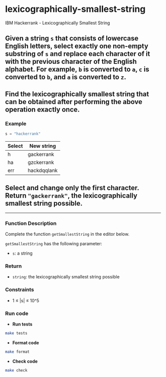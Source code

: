 # lexicographically-smallest-string
IBM Hackerrank - Lexicographically Smallest String

## **Given a string `s` that consists of lowercase English letters, select exactly one non-empty substring of `s` and replace each character of it with the previous character of the English alphabet. For example, `b` is converted to `a`, `c` is converted to `b`, and `a` is converted to `z`.**

## **Find the lexicographically smallest string that can be obtained after performing the above operation exactly once.**

### **Example**
```python
s = "hackerrank"
```

| Select | New string   |
|--------|--------------|
| h      | gackerrank   |
| ha     | gzckerrank   |
| err    | hackdqqlank  |

## **Select and change only the first character. Return `"gackerrank"`, the lexicographically smallest string possible.**

---

### **Function Description**

Complete the function `getSmallestString` in the editor below.

`getSmallestString` has the following parameter:

- `s`: a string

### **Return**

- `string`: the lexicographically smallest string possible

### **Constraints**

- 1 ≤ |s| ≤ 10^5

### **Run code**
- **Run tests**
```bash
make tests
```
- **Format code**
```bash
make format
```
- **Check code**
```bash
make check
```